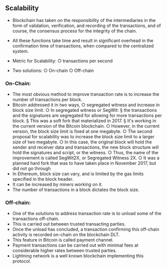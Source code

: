 ## Scalability

- Blockchain has taken on the responsibility of the intermediaries in the form of validation, verification, and recording of the transactions, and of course, the consensus process for the integrity of the chain. 
- All these functions take time and result in significant overhead in the confirmation time of transactions, when compared to the centralized system.

- Metric for Scalability: 
	○ transactions per second
- Two solutions:
	○ On-chain
	○ Off-chain

### On-Chain:
- The most obvious method to improve transaction rate is to increase the number of transactions per block. 
- Bitcoin addressed it in two ways, 
	○ segregated witness and increase in block size limit. 
	○ In segregated witness or SegWit:
		§ the transactions and the signatures are segregated for allowing for more transactions per block. 
		§ This was a soft fork that materialized in 2017. 
		§ It's working in the current version of the Bitcoin blockchain. 
	○ However, in the current version, the block size limit is fixed at one megabyte. 
	○ The second proposal for scalability was to increase the block size limit to a larger size of two megabyte. 
	○ In this case, the original block will hold the sender and receiver data and transactions, the new block structure will hold the signatures and script, or the witness. 
	○ Thus, the name of the improvement is called SegWit2X, or Segregated Witness 2X. 
	○ It was a planned hard fork that was to have taken place in November 2017, but did not go through
- In Ethereum, block size can vary, and is limited by the gas limits specified in the block header. 
- It can be increased by miners working on it. 
- The number of transactions in a block dictates the block size.

### Off-chain:
- One of the solutions to address transaction rate is to unload some of the transactions off-chain. 
- This is carried out between trusted transacting parties. 
- Once the unload has concluded, a transaction confirming this off-chain activity is recorded on-chain on the blockchain DLT. 
- This feature in Bitcoin is called payment channel. 
- Payment transactions can be carried out with minimal fees at considerable higher rates between trusted parties. 
- Lightning network is a well known blockchain implementing this protocol. 

